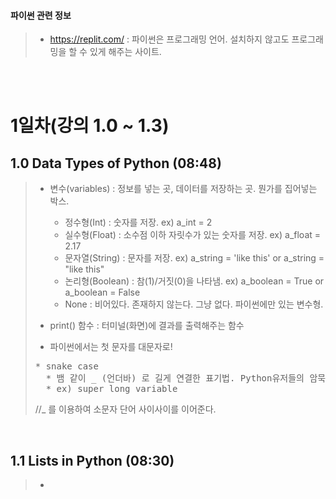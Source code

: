 #### 파이썬 관련 정보
>* https://replit.com/ : 파이썬은 프로그래밍 언어. 설치하지 않고도 프로그래밍을 할 수 있게 해주는 사이트.

>               
</br>
</br>


# 1일차(강의 1.0 ~ 1.3)

## 1.0 Data Types of Python (08:48)
>* 변수(variables) : 정보를 넣는 곳, 데이터를 저장하는 곳. 뭔가를 집어넣는 박스.
>   * 정수형(Int) : 숫자를 저장.      ex) a_int = 2
>   * 실수형(Float) : 소수점 이하 자릿수가 있는 숫자를 저장.   ex) a_float = 2.17
>   * 문자열(String) : 문자를 저장.   ex) a_string = 'like this' or a_string = "like this"
>   * 논리형(Boolean) : 참(1)/거짓(0)을 나타냄.    ex) a_boolean = True or a_boolean = False
>   * None : 비어있다. 존재하지 않는다. 그냥 없다. 파이썬에만 있는 변수형.
>
>* print() 함수 : 터미널(화면)에 결과를 출력해주는 함수
>
>* 파이썬에서는 첫 문자를 대문자로!
><pre>
>* snake case
>   * 뱀 같이 _ (언더바) 로 길게 연결한 표기법. Python유저들의 암묵적인 약속.
>   * ex) super_long_variable   </pre> //_ 를 이용하여 소문자 단어 사이사이를 이어준다.
</br>

## 1.1  Lists in Python (08:30)
>*
